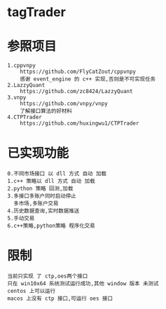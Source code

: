 # tagTrader

# 参照项目
    1.cppvnpy
        https://github.com/FlyCatZout/cppvnpy
        感谢 event_engine 的 c++ 实现,否则是不可实现任务
    2.LazzyQuant
        https://github.com/zc8424/LazzyQuant
    3.vnpy
        https://github.com/vnpy/vnpy
        了解接口算法的好材料
    4.CTPTrader
        https://github.com/huxingwu1/CTPTrader
      
# 已实现功能
    0.不同市场接口 以 dll 方式 自动 加载
    1.c++ 策略以 dll 方式 自动 加载
    2.python 策略 回测,加载
    3.多接口多账户同时启动停止
      多市场,多账户交易
    4.历史数据查询,实时数据推送
    5.手动交易
    6.c++策略,python策略 程序化交易
    
# 限制
    当前只实现 了 ctp,oes两个接口
    只在 win10x64 系统测试运行成功,其他 window 版本 未测试
    centos 上可以运行
    macos 上没有 ctp 接口,可运行 oes 接口
